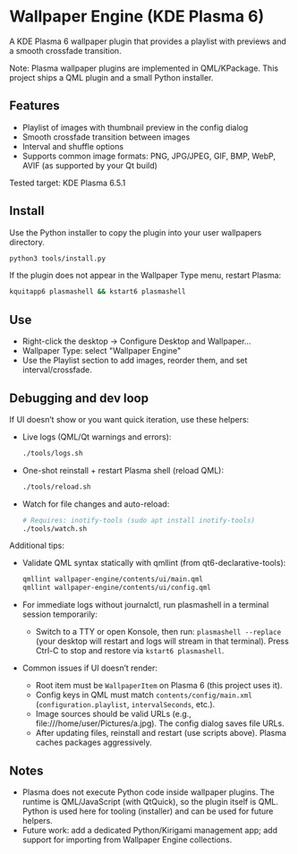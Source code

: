 # Wallpaper Engine (KDE Plasma 6)

A KDE Plasma 6 wallpaper plugin that provides a playlist with previews and a smooth crossfade transition.

Note: Plasma wallpaper plugins are implemented in QML/KPackage. This project ships a QML plugin and a small Python installer.

## Features

- Playlist of images with thumbnail preview in the config dialog
- Smooth crossfade transition between images
- Interval and shuffle options
- Supports common image formats: PNG, JPG/JPEG, GIF, BMP, WebP, AVIF (as supported by your Qt build)

Tested target: KDE Plasma 6.5.1

## Install

Use the Python installer to copy the plugin into your user wallpapers directory.

```bash
python3 tools/install.py
```

If the plugin does not appear in the Wallpaper Type menu, restart Plasma:

```bash
kquitapp6 plasmashell && kstart6 plasmashell
```

## Use

- Right-click the desktop → Configure Desktop and Wallpaper…
- Wallpaper Type: select "Wallpaper Engine"
- Use the Playlist section to add images, reorder them, and set interval/crossfade.

## Debugging and dev loop

If UI doesn’t show or you want quick iteration, use these helpers:

- Live logs (QML/Qt warnings and errors):

	```bash
	./tools/logs.sh
	```

- One-shot reinstall + restart Plasma shell (reload QML):

	```bash
	./tools/reload.sh
	```

- Watch for file changes and auto-reload:

	```bash
	# Requires: inotify-tools (sudo apt install inotify-tools)
	./tools/watch.sh
	```

Additional tips:

- Validate QML syntax statically with qmllint (from qt6-declarative-tools):

	```bash
	qmllint wallpaper-engine/contents/ui/main.qml
	qmllint wallpaper-engine/contents/ui/config.qml
	```

- For immediate logs without journalctl, run plasmashell in a terminal session temporarily:
	- Switch to a TTY or open Konsole, then run: `plasmashell --replace` (your desktop will restart and logs will stream in that terminal). Press Ctrl-C to stop and restore via `kstart6 plasmashell`.

- Common issues if UI doesn’t render:
	- Root item must be `WallpaperItem` on Plasma 6 (this project uses it).
	- Config keys in QML must match `contents/config/main.xml` (`configuration.playlist`, `intervalSeconds`, etc.).
	- Image sources should be valid URLs (e.g., file:///home/user/Pictures/a.jpg). The config dialog saves file URLs.
	- After updating files, reinstall and restart (use scripts above). Plasma caches packages aggressively.

## Notes

- Plasma does not execute Python code inside wallpaper plugins. The runtime is QML/JavaScript (with QtQuick), so the plugin itself is QML. Python is used here for tooling (installer) and can be used for future helpers.
- Future work: add a dedicated Python/Kirigami management app; add support for importing from Wallpaper Engine collections.
